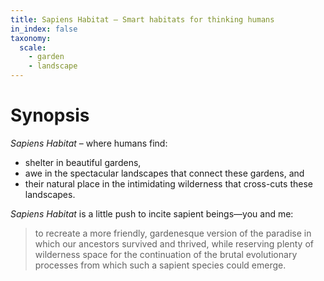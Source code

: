 ```yaml
---
title: Sapiens Habitat – Smart habitats for thinking humans
in_index: false
taxonomy:
  scale:
    - garden
    - landscape
---
```


# Synopsis

_Sapiens Habitat_ – where humans find: 

* shelter in beautiful gardens,
* awe in the spectacular landscapes that connect these gardens, and
* their natural place in the intimidating wilderness that cross-cuts these landscapes.

_Sapiens Habitat_ is a little push to incite sapient beings—you and me:

> to recreate a more friendly, gardenesque version of the paradise in which our
> ancestors survived and thrived, while reserving plenty of wilderness space
> for the continuation of the brutal evolutionary processes from which such a
> sapient species could emerge.

<?article-index?>
